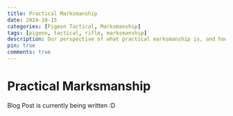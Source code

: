 ```yaml
---
title: Practical Marksmanship
date: 2024-10-15
categories: [Pigeon Tactical, Marksmanship]
tags: [pigeon, tactical, rifle, marksmanship]
description: Our perspective of what practical marksmanship is, and how to learn it.
pin: true
comments: true
---
```


# Practical Marksmanship

Blog Post is currently being written :D
